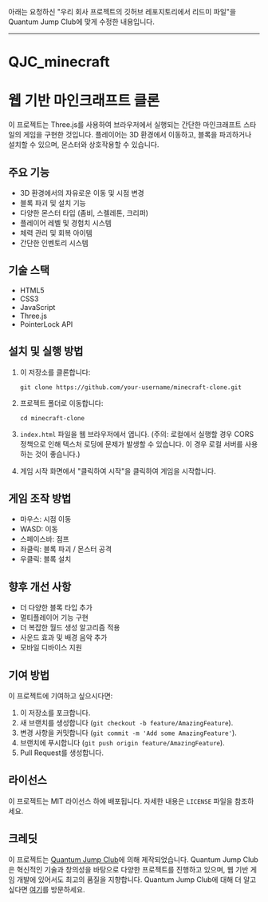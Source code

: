아래는 요청하신 "우리 회사 프로젝트의 깃허브 레포지토리에서 리드미 파일"을 Quantum Jump Club에 맞게 수정한 내용입니다.

---

# QJC_minecraft

# 웹 기반 마인크래프트 클론

이 프로젝트는 Three.js를 사용하여 브라우저에서 실행되는 간단한 마인크래프트 스타일의 게임을 구현한 것입니다. 플레이어는 3D 환경에서 이동하고, 블록을 파괴하거나 설치할 수 있으며, 몬스터와 상호작용할 수 있습니다.

## 주요 기능

- 3D 환경에서의 자유로운 이동 및 시점 변경
- 블록 파괴 및 설치 기능
- 다양한 몬스터 타입 (좀비, 스켈레톤, 크리퍼)
- 플레이어 레벨 및 경험치 시스템
- 체력 관리 및 회복 아이템
- 간단한 인벤토리 시스템

## 기술 스택

- HTML5
- CSS3
- JavaScript
- Three.js
- PointerLock API

## 설치 및 실행 방법

1. 이 저장소를 클론합니다:
   ```
   git clone https://github.com/your-username/minecraft-clone.git
   ```

2. 프로젝트 폴더로 이동합니다:
   ```
   cd minecraft-clone
   ```

3. `index.html` 파일을 웹 브라우저에서 엽니다. (주의: 로컬에서 실행할 경우 CORS 정책으로 인해 텍스처 로딩에 문제가 발생할 수 있습니다. 이 경우 로컬 서버를 사용하는 것이 좋습니다.)

4. 게임 시작 화면에서 "클릭하여 시작"을 클릭하여 게임을 시작합니다.

## 게임 조작 방법

- 마우스: 시점 이동
- WASD: 이동
- 스페이스바: 점프
- 좌클릭: 블록 파괴 / 몬스터 공격
- 우클릭: 블록 설치

## 향후 개선 사항

- 더 다양한 블록 타입 추가
- 멀티플레이어 기능 구현
- 더 복잡한 월드 생성 알고리즘 적용
- 사운드 효과 및 배경 음악 추가
- 모바일 디바이스 지원

## 기여 방법

이 프로젝트에 기여하고 싶으시다면:

1. 이 저장소를 포크합니다.
2. 새 브랜치를 생성합니다 (`git checkout -b feature/AmazingFeature`).
3. 변경 사항을 커밋합니다 (`git commit -m 'Add some AmazingFeature'`).
4. 브랜치에 푸시합니다 (`git push origin feature/AmazingFeature`).
5. Pull Request를 생성합니다.

## 라이선스

이 프로젝트는 MIT 라이선스 하에 배포됩니다. 자세한 내용은 `LICENSE` 파일을 참조하세요.

## 크레딧

이 프로젝트는 [Quantum Jump Club](https://www.youtube.com/channel/your-channel-id)에 의해 제작되었습니다. Quantum Jump Club은 혁신적인 기술과 창의성을 바탕으로 다양한 프로젝트를 진행하고 있으며, 웹 기반 게임 개발에 있어서도 최고의 품질을 지향합니다. Quantum Jump Club에 대해 더 알고 싶다면 [여기](https://quantumjumpclub.com)를 방문하세요.
